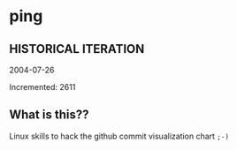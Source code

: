 # ping

## HISTORICAL ITERATION
2004-07-26

Incremented: 2611

## What is this?? 
Linux skills to hack the github commit visualization chart `;-)`
